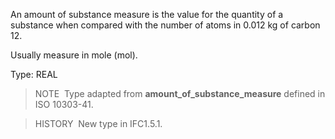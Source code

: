 An amount of substance measure is the value for the quantity of a substance when compared with the number of atoms in 0.012 kg of carbon 12.

Usually measure in mole (mol).

Type: REAL

> NOTE&nbsp; Type adapted from **amount_of_substance_measure** defined in ISO 10303-41.

> HISTORY&nbsp; New type in IFC1.5.1.
